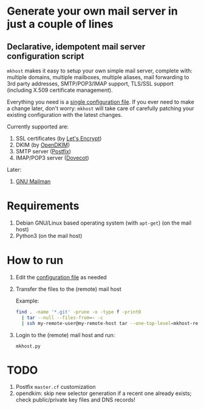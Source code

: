 # Generate your own mail server in just a couple of lines

## Declarative, idempotent mail server configuration script

`mkhost` makes it easy to setup your own simple mail server, complete with: multiple domains, multiple mailboxes, multiple aliases, mail forwarding to 3rd party addresses, SMTP/POP3/IMAP support, TLS/SSL support (including X.509 certificate management).

Everything you need is a [single configuration file](mkhost/cfg.py). If you ever need to make a change later, don't worry: `mkhost` will take care of carefully patching your existing configuration with the latest changes.

Currently supported are:

1. SSL certificates (by [Let's Encrypt](https://letsencrypt.org/))
2. DKIM (by [OpenDKIM](http://www.opendkim.org/))
3. SMTP server ([Postfix](http://www.postfix.org/))
4. IMAP/POP3 server ([Dovecot](https://www.dovecot.org/))

Later:

1. [GNU Mailman](https://www.list.org/)

# Requirements

1. Debian GNU/Linux based operating system (with `apt-get`) (on the mail host)
2. Python3 (on the mail host)

# How to run

1. Edit the [configuration file](mkhost/cfg.py) as needed
2. Transfer the files to the (remote) mail host

   Example:

   ```bash
   find . -name '*.git' -prune -o -type f -print0
     | tar --null --files-from=- -c
     | ssh my-remote-user@my-remote-host tar --one-top-level=mkhost-repo -xvf - -C /home/my-remote-user/
   ```

3. Login to the (remote) mail host and run:

   ```
   mkhost.py
   ```

# TODO

1. Postfix `master.cf` customization
2. opendkim: skip new selector generation if a recent one already exists; check public/private key files and DNS records!
